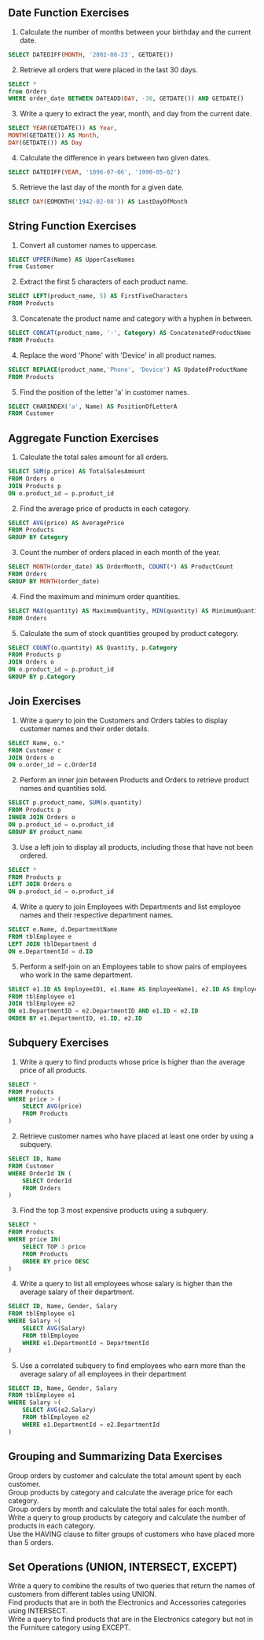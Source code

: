 ## Date Function Exercises<br>
1. Calculate the number of months between your birthday and the current date.
~~~sql
SELECT DATEDIFF(MONTH, '2002-08-23', GETDATE())
~~~

2. Retrieve all orders that were placed in the last 30 days.
~~~sql
SELECT * 
from Orders
WHERE order_date BETWEEN DATEADD(DAY, -30, GETDATE()) AND GETDATE()
~~~

3. Write a query to extract the year, month, and day from the current date.
~~~sql
SELECT YEAR(GETDATE()) AS Year,
MONTH(GETDATE()) AS Month,
DAY(GETDATE()) AS Day
~~~

4. Calculate the difference in years between two given dates.
~~~sql
SELECT DATEDIFF(YEAR, '1896-07-06', '1990-05-02')
~~~

5. Retrieve the last day of the month for a given date.
~~~sql
SELECT DAY(EOMONTH('1942-02-08')) AS LastDayOfMonth
~~~


## String Function Exercises<br>
1. Convert all customer names to uppercase.
~~~sql
SELECT UPPER(Name) AS UpperCaseNames
from Customer
~~~

2. Extract the first 5 characters of each product name.
~~~sql
SELECT LEFT(product_name, 5) AS FirstFiveCharacters
FROM Products 
~~~

3. Concatenate the product name and category with a hyphen in between.
~~~sql
SELECT CONCAT(product_name, '-', Category) AS ConcatenatedProductName
FROM Products 
~~~

4. Replace the word 'Phone' with 'Device' in all product names.
~~~sql
SELECT REPLACE(product_name,'Phone', 'Device') AS UpdatedProductName
FROM Products
~~~

5. Find the position of the letter 'a' in customer names.
~~~sql
SELECT CHARINDEX('a', Name) AS PositionOfLetterA
FROM Customer
~~~

## Aggregate Function Exercises<br>
1. Calculate the total sales amount for all orders.
~~~sql
SELECT SUM(p.price) AS TotalSalesAmount
FROM Orders o
JOIN Products p
ON o.product_id = p.product_id
~~~

2. Find the average price of products in each category.
~~~sql
SELECT AVG(price) AS AveragePrice
FROM Products
GROUP BY Category
~~~

3. Count the number of orders placed in each month of the year.
~~~sql
SELECT MONTH(order_date) AS OrderMonth, COUNT(*) AS ProductCount
FROM Orders
GROUP BY MONTH(order_date)
~~~

4. Find the maximum and minimum order quantities.
~~~sql
SELECT MAX(quantity) AS MaximumQuantity, MIN(quantity) AS MinimumQuantity
FROM Orders
~~~

5. Calculate the sum of stock quantities grouped by product category.
~~~sql
SELECT COUNT(o.quantity) AS Quantity, p.Category
FROM Products p 
JOIN Orders o
ON o.product_id = p.product_id
GROUP BY p.Category
~~~

## Join Exercises<br>
1. Write a query to join the Customers and Orders tables to display customer names and their order details.
~~~sql
SELECT Name, o.*
FROM Customer c
JOIN Orders o
ON o.order_id = c.OrderId
~~~

2. Perform an inner join between Products and Orders to retrieve product names and quantities sold.
~~~sql
SELECT p.product_name, SUM(o.quantity)
FROM Products p
INNER JOIN Orders o
ON p.product_id = o.product_id
GROUP BY product_name
~~~

3. Use a left join to display all products, including those that have not been ordered.
~~~sql
SELECT * 
FROM Products p
LEFT JOIN Orders o
ON p.product_id = o.product_id
~~~

4. Write a query to join Employees with Departments and list employee names and their respective department names.
~~~sql
SELECT e.Name, d.DepartmentName 
FROM tblEmployee e
LEFT JOIN tblDepartment d
ON e.DepartmentId = d.ID
~~~

5. Perform a self-join on an Employees table to show pairs of employees who work in the same department.
~~~sql
SELECT e1.ID AS EmployeeID1, e1.Name AS EmployeeName1, e2.ID AS EmployeeID2, e2.Name AS EmployeeName2, e1.DepartmentID
FROM tblEmployee e1
JOIN tblEmployee e2
ON e1.DepartmentID = e2.DepartmentID AND e1.ID < e2.ID
ORDER BY e1.DepartmentID, e1.ID, e2.ID
~~~


## Subquery Exercises
1. Write a query to find products whose price is higher than the average price of all products.
~~~sql
SELECT * 
FROM Products
WHERE price > (
	SELECT AVG(price)
	FROM Products
)
~~~

2. Retrieve customer names who have placed at least one order by using a subquery.
~~~sql
SELECT ID, Name 
FROM Customer
WHERE OrderId IN (
	SELECT OrderId
	FROM Orders
)
~~~

3. Find the top 3 most expensive products using a subquery.
~~~sql
SELECT *
FROM Products
WHERE price IN(
	SELECT TOP 3 price
	FROM Products
	ORDER BY price DESC
)
~~~

4. Write a query to list all employees whose salary is higher than the average salary of their department.
~~~sql
SELECT ID, Name, Gender, Salary
FROM tblEmployee e1
WHERE Salary >(
	SELECT AVG(Salary)
	FROM tblEmployee
	WHERE e1.DepartmentId = DepartmentId
)
~~~

5. Use a correlated subquery to find employees who earn more than the average salary of all employees in their department
~~~sql
SELECT ID, Name, Gender, Salary
FROM tblEmployee e1
WHERE Salary >(
	SELECT AVG(e2.Salary)
	FROM tblEmployee e2
	WHERE e1.DepartmentId = e2.DepartmentId
)
~~~

## Grouping and Summarizing Data Exercises<br>
Group orders by customer and calculate the total amount spent by each customer.<br>
Group products by category and calculate the average price for each category.<br>
Group orders by month and calculate the total sales for each month.<br>
Write a query to group products by category and calculate the number of products in each category.<br>
Use the HAVING clause to filter groups of customers who have placed more than 5 orders.<br>


## Set Operations (UNION, INTERSECT, EXCEPT)<br>
Write a query to combine the results of two queries that return the names of customers from different tables using UNION.<br>
Find products that are in both the Electronics and Accessories categories using INTERSECT.<br>
Write a query to find products that are in the Electronics category but not in the Furniture category using EXCEPT.<br>